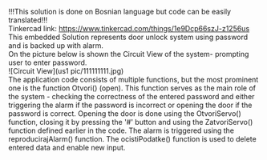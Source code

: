 !!!This solution is done on Bosnian language but code can be easily translated!!! <br>
Tinkercad link: https://www.tinkercad.com/things/1e9Dcp66szJ-z1256us <br>
This embedded Solution represents door unlock system using password and is backed up with alarm. <br>
On the picture below is shown the Circuit View of the system- prompting user to enter password. <br>
![Circuit View](us1 pic/111111111.jpg) <br>
The application code consists of multiple functions, but the most prominent one is the function Otvori() (open).
This function serves as the main role of the system - checking the correctness of the entered password and either triggering the alarm if the password is incorrect or opening the door if the password is correct. Opening the door is done using the OtvoriServo() function, closing it by pressing the '#' button and using the ZatvoriServo() function defined earlier in the code. The alarm is triggered using the reproducirajAlarm() function. The ocistiPodatke() function is used to delete entered data and enable new input.
